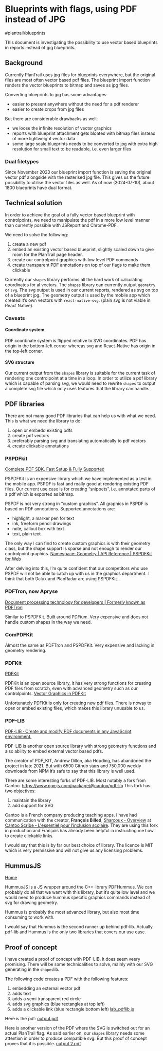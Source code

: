 # Blueprints with flags, using PDF instead of JPG
#plantrail/blueprints

This document is investigating the possibility to use vector based blueprints in reports instead of jpg blueprints.
## Background
Currently PlanTrail uses jpg files for blueprints everywhere, but the original files are most often vector based pdf files. The blueprint import function renders the vector blueprints to bitmap and saves as jpg files.

Converting blueprints to jpg has some advantages:
- easier to present anywhere without the need for a pdf renderer
- easier to create crops from jpg files

But there are considerable drawbacks as well:
- we loose the infinite resolution of vector graphics
- reports with blueprint attachment gets bloated with bitmap files instead of more lightweight vector data
- some large scale blueprints needs to be converted to jpg with extra high resolution for small text to be readable, i.e. even larger files

### Dual filetypes
Since November 2023 our blueprint import function is saving the original vector pdf alongside with the rasterised jpg file. This gives us the future possibility to utilise the vector files as well. As of now (2024-07-10), about 1800 blueprints have dual format.

## Technical solution
In order to achieve the goal of a fully vector based blueprint with controlpoints, we need to manipulate the pdf in a more low level manner than currently possible with JSReport and Chrome-PDF.

We need to solve the following:
1. create a new pdf
2. embed an existing vector based blueprint, slightly scaled down to give room for the PlanTrail page header.
3. create our controlpoint graphics with low level PDF commands
4. create transparent PDF annotations on top of our flags to make them clickable

Currently our `shapes` library performs all the hard work of calculating coordinates for al vectors. The `shapes` library can currently output `geometry` or `svg`. The svg output is used in our current reports, rendered as svg on top of a blueprint jpg. The geometry output is used by the mobile app which created it’s own vectors with `react-native-svg`. (plain svg is not viable in React Native).

### Caveats
#### Coordinate system
PDF coordinate system is flipped relative to SVG coordinates. PDF has origin in the bottom-left corner whereas svg and React-Native has origin in the top-left corner.
#### SVG structure
Our current output from the `shapes` library is suitable for the current task of rendering one controlpoint at a time in a loop. In order to utilize a pdf library which is capable of parsing svg, we would need to rewrite `shapes` to output a complete svg file which only uses features that the library can handle.

## PDF libraries
There are not many good PDF libraries that can help us with what we need. This is what we need the library to do:
1. open or embedd existing pdfs
2. create pdf vectors
3. preferably parsing svg and translating automatically to pdf vectors
4. create clickable annotations

### PSPDFkit
[Complete PDF SDK, Fast Setup & Fully Supported](https://pspdfkit.com/)

PSPDFKit is an expensive library which we have implemented as a test in the mobile app. PSPDF is fast and really good at rendering existing PDF files. Our current use case is for creating “snippets”, i.e. annotated parts of a pdf which is exported as bitmap.

PSPDF is not very strong in “custom graphics”. All graphics in PSPDF is based on PDF annotations. Supported annotations are:
- highlight, a marker pen for text
- ink, freeform pencil drawings
- note, callout box with text
- text, plain text

The only way I can find to create custom graphics is with their geometry class, but the shape support is sparse and not enough to render our controlpoint graphics.
[Namespace: Geometry | API Reference | PSPDFKit for Web](https://pspdfkit.com/api/web/PSPDFKit.Geometry.html)

After delving into this, I’m quite confident that our competitors who use PSPDF will not be able to catch up with us in the graphics department. I think that both Dalux and PlanRadar are using PSPDFKit.

### PDFTron, now Apryse
[Document processing technology for developers | Formerly known as PDFTron](https://apryse.com/)

Similar to PSPDFKit. Built around PDFium. Very expensive and does not handle custom shapes in the way we need.

### ComPDFKit
Almost the same as PDFTron and PSPDFKit. Very expensive and lacking in geometry rendering.

### PDFKit
[PDFKit](https://pdfkit.org/)

PDFKit is an open source library, it has very strong functions for creating PDF files from scratch, even with advanced geometry such as our controlpoints.
[Vector Graphics in PDFKit](https://pdfkit.org/docs/vector.html)

Unfortunately PDFKit is only for creating new pdf files. There is noway to open or embed existing files, which makes this library unusable to us.

### PDF-LIB
[PDF-LIB ·  Create and modify PDF documents in any JavaScript environment.](https://pdf-lib.js.org/)

PDF-LIB is another open source library with strong geometry functions and also ability to embed external vector based pdfs.

The creator of PDF_KIT, Andrew Dillon, aka Hopding, has abandoned the project in late 2021. But with 6500 Github stars and 750,000 weekly downloads from NPM it’s safe to say that this library is well used.

There are some interesting forks of PDF-LIB. Most notably a fork from Cantoo. 
https://www.npmjs.com/package/@cantoo/pdf-lib
This fork has two objectives: 
1. maintain the library
2. add support for SVG

Cantoo is a French company producing teaching apps. I have had communication with the creator, **François Billed**, [Sharcoux - Overview](https://github.com/Sharcoux) at [Cantoo Scribe - L'essentiel pour l'inclusion scolaire](https://www.cantoo.fr/). They are using this fork in production and François has already been helpful in instructing me how to create clickable links.

I would say that this is by far our best choice of library. The licence is MIT which is very permissive and will not give us any licensing problems.
## HummusJS
[Home](https://github.com/galkahana/HummusJS/wiki)

HummusJS is a JS wrapper around the C++ library PDFHummus. We can probably do all that we want with this library, but it’s quite low level and we would need to produce hummus specific graphics commands instead of svg for drawing geometry.

Hummus is probably the most advanced library, but also most time consuming to work with.

I would say that Hummus is the second runner up behind pdf-lib. Actually pdf-lib and Hummus is the only two libraries that covers our use case.

## Proof of concept
I have created a proof of concept with PDF-LIB, it does seem veery promising. There will be some technicalities to solve, mainly with our SVG generating in the `shapes`lib.

The following code creates a PDF with the following features:
1. embedding an external vector pdf
2. adds text
3. adds a semi transparent red circle
4. adds svg graphics (blue rectangles at top left)
5. adds a clickable link (blue rectangle bottom left)
[lab_pdflib.js](Blueprints%20with%20flags,%20using%20PDF%20instead%20of%20JPG/lab_pdflib.js)<!-- {"embed":"true"} -->

Here is the pdf:
[output.pdf](Blueprints%20with%20flags,%20using%20PDF%20instead%20of%20JPG/output.pdf)<!-- {"preview":"true","embed":"true","width":428} -->

Here is another version of the PDF where the SVG is switched out for an actual PlanTrail flag. As said earlier on, our `shapes`  library needs some attention in order to produce compatible svg. But this proof of concept proves that it is possible.
[output 2.pdf](Blueprints%20with%20flags,%20using%20PDF%20instead%20of%20JPG/output%202.pdf)<!-- {"preview":"true","width":428,"embed":"true"} -->
